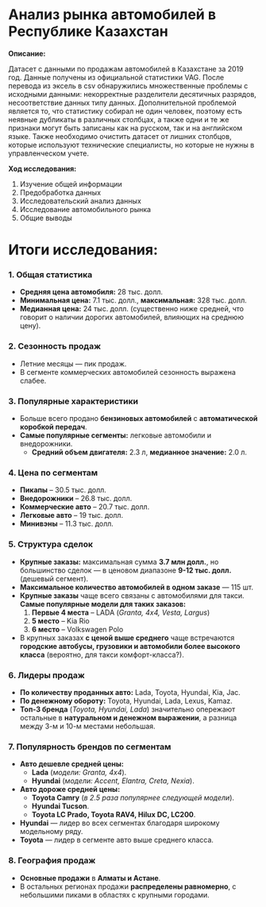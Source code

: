 # Анализ рынка автомобилей в Республике Казахстан

**Описание:**

Датасет с данными по продажам автомобилей в Казахстане за 2019 год. Данные получены из официальной статистики VAG. После перевода из эксель в csv обнаружились множественные проблемы с исходными данными: некорректные разделители десятичных разрядов, несоответствие данных типу данных. Дополнительной проблемой является то, что статистику собирал не один человек, поэтому есть неявные дубликаты в различных столбцах, а также одни и те же признаки могут быть записаны как на русском, так и на английском языке. Также необходимо очистить датасет от лишних столбцов, которые используют технические специалисты, но которые не нужны в управленческом учете.

**Ход исследования:**

1. Изучение общей информации
2. Предобработка данных
3. Исследовательский анализ данных
4. Исследование автомобильного рынка 
5. Общие выводы

# Итоги исследования:

### 1. Общая статистика
- **Средняя цена автомобиля:** 28 тыс. долл.
- **Минимальная цена:** 7.1 тыс. долл., **максимальная:** 328 тыс. долл.
- **Медианная цена:** 24 тыс. долл. (существенно ниже средней, что говорит о наличии дорогих автомобилей, влияющих на среднюю цену).

### 2. Сезонность продаж
- Летние месяцы — пик продаж.
- В сегменте коммерческих автомобилей сезонность выражена слабее.

### 3. Популярные характеристики
- Больше всего продано **бензиновых автомобилей** с **автоматической коробкой передач**.
- **Самые популярные сегменты:** легковые автомобили и внедорожники.
  - **Средний объем двигателя:** 2.3 л, **медианное значение:** 2.0 л.
 
### 4. Цена по сегментам
- **Пикапы** – 30.5 тыс. долл.
- **Внедорожники** – 26.8 тыс. долл.
- **Коммерческие авто** – 20.7 тыс. долл.
- **Легковые авто** – 19 тыс. долл.
- **Минивэны** – 11.3 тыс. долл.
	
### 5. Структура сделок
- **Крупные заказы:** максимальная сумма **3.7 млн долл.**, но большинство сделок — в ценовом диапазоне **9-12 тыс. долл.** (дешевый сегмент).
- **Максимальное количество автомобилей в одном заказе** — 115 шт.
- **Крупные заказы** чаще всего связаны с автомобилями для такси. **Самые популярные модели для таких заказов:**
  1. **Первые 4 места** – LADA (*Granta, 4x4, Vesta, Largus*)
  2. **5 место** – Kia Rio 
  3. **6 место** – Volkswagen Polo
- В крупных заказах **с ценой выше среднего** чаще встречаются **городские автобусы, грузовики и автомобили более высокого класса** (вероятно, для такси комфорт-класса?).

### 6. Лидеры продаж
- **По количеству проданных авто:** Lada, Toyota, Hyundai, Kia, Jac.
- **По денежному обороту:** Toyota, Hyundai, Lada, Lexus, Kamaz.
- **Топ-3 бренда** (*Toyota, Hyundai, Lada*) значительно опережают остальные в **натуральном и денежном выражении**, а разница между 3-м и 10-м местами небольшая.

### 7. Популярность брендов по сегментам
- **Авто дешевле средней цены:**
  - **Lada** (*модели: Granta, 4x4*).
  - **Hyundai** (*модели: Accent, Elantra, Creta, Nexia*).
- **Авто дороже средней цены:**
  - **Toyota Camry** (*в 2.5 раза популярнее следующей модели*).
  - **Hyundai Tucson**.
  - **Toyota LC Prado, Toyota RAV4, Hilux DC, LC200**.
- **Hyundai** — лидер во всех сегментах благодаря широкому модельному ряду.
- **Toyota** — лидер в сегменте авто выше среднего класса.

### 8. География продаж
- **Основные продажи** в **Алматы и Астане**.
- В остальных регионах продажи **распределены равномерно**, с небольшими пиками в областях с крупными городами.
